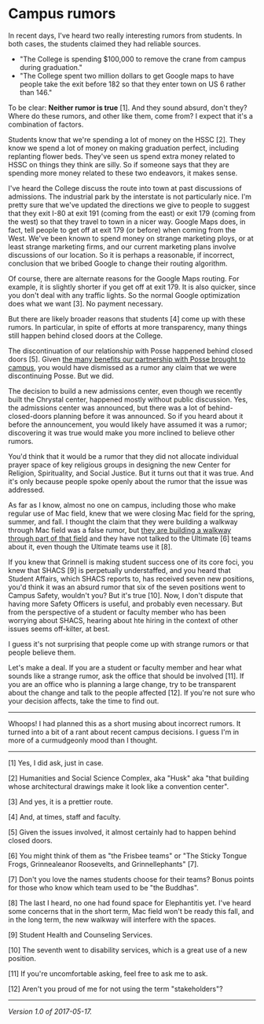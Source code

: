 Campus rumors
=============

In recent days, I've heard two really interesting rumors from students.
In both cases, the students claimed they had reliable sources.

* "The College is spending $100,000 to remove the crane from campus
  during graduation."
* "The College spent two million dollars to get Google maps to have
  people take the exit before 182 so that they enter town on US
  6 rather than 146."

To be clear: **Neither rumor is true** [1].  And they sound absurd,
don't they?  Where do these rumors, and other like them, come from?
I expect that it's a combination of factors.

Students know that we're spending a lot of money on the HSSC [2].  They
know we spend a lot of money on making graduation perfect, including
replanting flower beds.  They've seen us spend extra money related to
HSSC on things they think are silly.  So if someone says that they are
spending more money related to these two endeavors, it makes sense.

I've heard the College discuss the route into town at past discussions
of admissions.  The industrial park by the interstate is not particularly
nice.  I'm pretty sure that we've updated the directions we give to people
to suggest that they exit I-80 at exit 191 (coming from the east) or
exit 179 (coming from the west) so that they travel to town in a nicer
way.  Google Maps does, in fact, tell people to get off at exit 179
(or before) when coming from the West.  We've been known to spend money
on strange marketing ploys, or at least strange marketing firms, and
our current marketing plans involve discussions of our location.  So
it is perhaps a reasonable, if incorrect, conclusion that we bribed
Google to change their routing algorithm.

Of course, there are alternate reasons for the Google Maps routing.
For example, it is slightly shorter if you get off at exit 179.  It
is also quicker, since you don't deal with any traffic lights.  So
the normal Google optimization does what we want [3].  No payment
necessary.

But there are likely broader reasons that students [4] come up with these
rumors.  In particular, in spite of efforts at more transparency, many
things still happen behind closed doors at the College.

The discontinuation of our relationship with Posse happened behind closed
doors [5].  Given [the many benefits our partnership with Posse brought
to campus](posse-termination-revisited), you would have dismissed as a
rumor any claim that we were discontinuing Posse.  But we did.

The decision to build a new admissions center, even though we recently
built the Chrystal center, happened mostly without public discussion.
Yes, the admissions center was announced, but there was a lot of
behind-closed-doors planning before it was announced.  So if you heard
about it before the announcement, you would likely have assumed it was
a rumor; discovering it was true would make you more inclined to
believe other rumors.

You'd think that it would be a rumor that they did not allocate individual
prayer space of key religious groups in designing the new Center for
Religion, Spirituality, and Social Justice.  But it turns out that it
was true.  And it's only because people spoke openly about the rumor
that the issue was addressed.

As far as I know, almost no one on campus, including those who
make regular use of Mac field, knew that we were closing Mac
field for the spring, summer, and fall.  I thought the claim
that they were building a walkway through Mac field was a false
rumor, but [they are building a walkway through part of that
field](https://www.grinnell.edu/construction/projects/landscaping) and
they have not talked to the Ultimate [6] teams about it, even though
the Ultimate teams use it [8].

If you knew that Grinnell is making student success one of its core
foci, you knew that SHACS [9] is perpetually understaffed, and you heard
that Student Affairs, which SHACS reports to, has received seven
new positions, you'd think it was an absurd rumor that six of the seven
positions went to Campus Safety, wouldn't you?  But it's true [10].  Now,
I don't dispute that having more Safety Officers is useful, and probably
even necessary.  But from the perspective of a student or faculty member
who has been worrying about SHACS, hearing about hte hiring in the
context of other issues seems off-kilter, at best.

I guess it's not surprising that people come up with strange rumors or
that people believe them.

Let's make a deal.  If you are a student or faculty member and hear 
what sounds like a strange rumor, ask the office that should be involved
[11].  If you are an office who is planning a large change, try to be
transparent about the change and talk to the people affected [12].  If
you're not sure who your decision affects, take the time to find out.

---

Whoops!  I had planned this as a short musing about incorrect rumors.  It
turned into a bit of a rant about recent campus decisions.  I guess I'm
in more of a curmudgeonly mood than I thought.

---

[1] Yes, I did ask, just in case.

[2] Humanities and Social Science Complex, aka "Husk" aka "that building
whose architectural drawings make it look like a convention center".

[3] And yes, it is a prettier route.

[4] And, at times, staff and faculty.

[5] Given the issues involved, it almost certainly had to happen behind
closed doors.

[6] You might think of them as "the Frisbee teams" or "The Sticky Tongue 
Frogs, Grinnealeanor Roosevelts, and Grinnellephants" [7].

[7] Don't you love the names students choose for their teams?  Bonus
points for those who know which team used to be "the Buddhas".

[8] The last I heard, no one had found space for Elephantitis yet.  I've
heard some concerns that in the short term, Mac field won't be ready this
fall, and in the long term, the new walkway will interfere with the 
spaces.

[9] Student Health and Counseling Services.

[10] The seventh went to disability services, which is a great use of
a new position.

[11] If you're uncomfortable asking, feel free to ask me to ask.

[12] Aren't you proud of me for not using the term "stakeholders"?

---

*Version 1.0 of 2017-05-17.*
